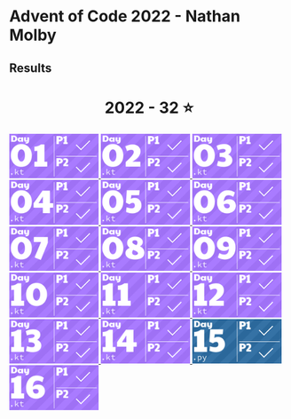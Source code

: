 # Advent of Code 2022 - Nathan Molby
## Results
<!-- AOC TILES BEGIN -->
<h1 align="center">
  2022 - 32 ⭐
</h1>
<a href="src/Day01/Day01.kt">
  <img src="Media/2022/01.png" width="161px">
</a>
<a href="src/Day02/Day02.kt">
  <img src="Media/2022/02.png" width="161px">
</a>
<a href="src/Day03/Day03.kt">
  <img src="Media/2022/03.png" width="161px">
</a>
<a href="src/Day04/Day04.kt">
  <img src="Media/2022/04.png" width="161px">
</a>
<a href="src/Day05/Day05.kt">
  <img src="Media/2022/05.png" width="161px">
</a>
<a href="src/Day06/Day06.kt">
  <img src="Media/2022/06.png" width="161px">
</a>
<a href="src/Day07/Day07.kt">
  <img src="Media/2022/07.png" width="161px">
</a>
<a href="src/Day08/Day08.kt">
  <img src="Media/2022/08.png" width="161px">
</a>
<a href="src/Day09/Day09.kt">
  <img src="Media/2022/09.png" width="161px">
</a>
<a href="src/Day10/Day10.kt">
  <img src="Media/2022/10.png" width="161px">
</a>
<a href="src/Day11/Day11.kt">
  <img src="Media/2022/11.png" width="161px">
</a>
<a href="src/Day12/Day12.kt">
  <img src="Media/2022/12.png" width="161px">
</a>
<a href="src/Day13/Day13.kt">
  <img src="Media/2022/13.png" width="161px">
</a>
<a href="src/Day14/Day14.kt">
  <img src="Media/2022/14.png" width="161px">
</a>
<a href="src/Day15/Day15.py">
  <img src="Media/2022/15.png" width="161px">
</a>
<a href="src/Day16/Day16.kt">
  <img src="Media/2022/16.png" width="161px">
</a>
<!-- AOC TILES END -->
